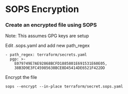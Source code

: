 # SOPS Encryption

### Create an encrypted file using SOPS

Note: This assumes GPG keys are setup

Edit .sops.yaml and add new path_regex

```
- path_regex: terraform/secrets.yaml
  pgp: >-
    E079749E7AE92868BCFD1885801E691531E60E05,
    38B3D9E3FC45985638BCE8D45414DE6521F422DD
```

Encrypt the file

```
sops --encrypt --in-place terraform/secret.sops.yaml
```
